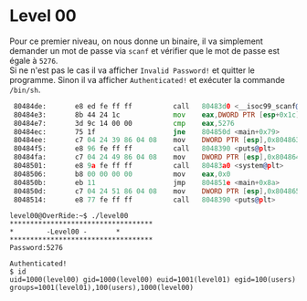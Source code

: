# Level 00

Pour ce premier niveau, on nous donne un binaire, il va simplement demander un mot de passe via `scanf` et vérifier que le mot de passe est égale à `5276`.<br/>
Si ne n'est pas le cas il va afficher `Invalid Password!` et quitter le programme. Sinon il va afficher `Authenticated!` et exécuter la commande `/bin/sh`.<br/>

```asm
 80484de:       e8 ed fe ff ff          call   80483d0 <__isoc99_scanf@plt>		; Execute scanf with "%d" as format
 80484e3:       8b 44 24 1c             mov    eax,DWORD PTR [esp+0x1c]
 80484e7:       3d 9c 14 00 00          cmp    eax,5276							; Compare the input with 5276
 80484ec:       75 1f                   jne    804850d <main+0x79>				; If not equal jump to 804850d
 80484ee:       c7 04 24 39 86 04 08    mov    DWORD PTR [esp],0x8048639		; Else put "Authenticated!" in the stack
 80484f5:       e8 96 fe ff ff          call   8048390 <puts@plt>				; Call puts
 80484fa:       c7 04 24 49 86 04 08    mov    DWORD PTR [esp],0x8048649		; Put "/bin/sh" in the stack
 8048501:       e8 9a fe ff ff          call   80483a0 <system@plt>				; Call system
 8048506:       b8 00 00 00 00          mov    eax,0x0							; Put 0 in eax
 804850b:       eb 11                   jmp    804851e <main+0x8a>				; Quit the program with $eax
 804850d:       c7 04 24 51 86 04 08    mov    DWORD PTR [esp],0x8048651		; Put "Invalid Password!" in the stack
 8048514:       e8 77 fe ff ff          call   8048390 <puts@plt>				; Call puts

```

```
level00@OverRide:~$ ./level00
***********************************
* 	     -Level00 -		  *
***********************************
Password:5276

Authenticated!
$ id
uid=1000(level00) gid=1000(level00) euid=1001(level01) egid=100(users) groups=1001(level01),100(users),1000(level00)
```
